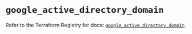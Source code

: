 # `google_active_directory_domain`

Refer to the Terraform Registry for docs: [`google_active_directory_domain`](https://registry.terraform.io/providers/hashicorp/google/5.30.0/docs/resources/active_directory_domain).
